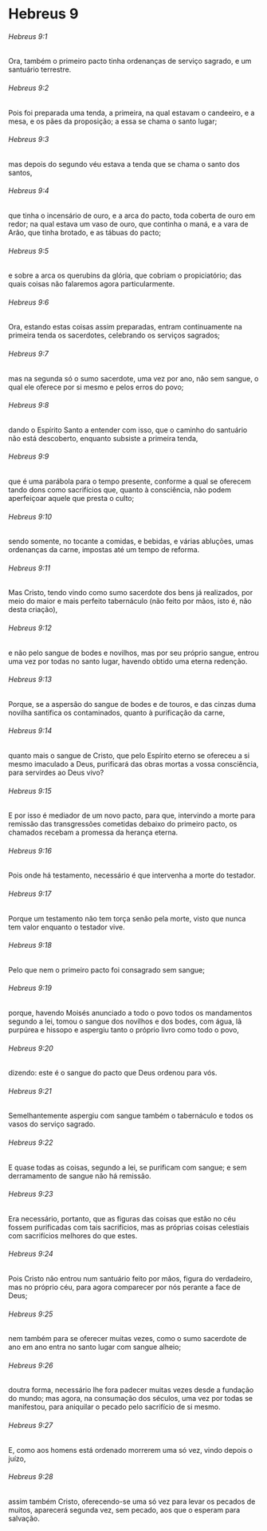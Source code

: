 # Hebreus 9

###### Hebreus 9:1

Ora, também o primeiro pacto tinha ordenanças de serviço sagrado, e um santuário terrestre.

###### Hebreus 9:2

Pois foi preparada uma tenda, a primeira, na qual estavam o candeeiro, e a mesa, e os pães da proposição; a essa se chama o santo lugar;

###### Hebreus 9:3

mas depois do segundo véu estava a tenda que se chama o santo dos santos,

###### Hebreus 9:4

que tinha o incensário de ouro, e a arca do pacto, toda coberta de ouro em redor; na qual estava um vaso de ouro, que continha o maná, e a vara de Arão, que tinha brotado, e as tábuas do pacto;

###### Hebreus 9:5

e sobre a arca os querubins da glória, que cobriam o propiciatório; das quais coisas não falaremos agora particularmente.

###### Hebreus 9:6

Ora, estando estas coisas assim preparadas, entram continuamente na primeira tenda os sacerdotes, celebrando os serviços sagrados;

###### Hebreus 9:7

mas na segunda só o sumo sacerdote, uma vez por ano, não sem sangue, o qual ele oferece por si mesmo e pelos erros do povo;

###### Hebreus 9:8

dando o Espírito Santo a entender com isso, que o caminho do santuário não está descoberto, enquanto subsiste a primeira tenda,

###### Hebreus 9:9

que é uma parábola para o tempo presente, conforme a qual se oferecem tando dons como sacrifícios que, quanto à consciência, não podem aperfeiçoar aquele que presta o culto;

###### Hebreus 9:10

sendo somente, no tocante a comidas, e bebidas, e várias abluções, umas ordenanças da carne, impostas até um tempo de reforma.

###### Hebreus 9:11

Mas Cristo, tendo vindo como sumo sacerdote dos bens já realizados, por meio do maior e mais perfeito tabernáculo (não feito por mãos, isto é, não desta criação),

###### Hebreus 9:12

e não pelo sangue de bodes e novilhos, mas por seu próprio sangue, entrou uma vez por todas no santo lugar, havendo obtido uma eterna redenção.

###### Hebreus 9:13

Porque, se a aspersão do sangue de bodes e de touros, e das cinzas duma novilha santifica os contaminados, quanto à purificação da carne,

###### Hebreus 9:14

quanto mais o sangue de Cristo, que pelo Espírito eterno se ofereceu a si mesmo imaculado a Deus, purificará das obras mortas a vossa consciência, para servirdes ao Deus vivo?

###### Hebreus 9:15

E por isso é mediador de um novo pacto, para que, intervindo a morte para remissão das transgressões cometidas debaixo do primeiro pacto, os chamados recebam a promessa da herança eterna.

###### Hebreus 9:16

Pois onde há testamento, necessário é que intervenha a morte do testador.

###### Hebreus 9:17

Porque um testamento não tem torça senão pela morte, visto que nunca tem valor enquanto o testador vive.

###### Hebreus 9:18

Pelo que nem o primeiro pacto foi consagrado sem sangue;

###### Hebreus 9:19

porque, havendo Moisés anunciado a todo o povo todos os mandamentos segundo a lei, tomou o sangue dos novilhos e dos bodes, com água, lã purpúrea e hissopo e aspergiu tanto o próprio livro como todo o povo,

###### Hebreus 9:20

dizendo: este é o sangue do pacto que Deus ordenou para vós.

###### Hebreus 9:21

Semelhantemente aspergiu com sangue também o tabernáculo e todos os vasos do serviço sagrado.

###### Hebreus 9:22

E quase todas as coisas, segundo a lei, se purificam com sangue; e sem derramamento de sangue não há remissão.

###### Hebreus 9:23

Era necessário, portanto, que as figuras das coisas que estão no céu fossem purificadas com tais sacrifícios, mas as próprias coisas celestiais com sacrifícios melhores do que estes.

###### Hebreus 9:24

Pois Cristo não entrou num santuário feito por mãos, figura do verdadeiro, mas no próprio céu, para agora comparecer por nós perante a face de Deus;

###### Hebreus 9:25

nem também para se oferecer muitas vezes, como o sumo sacerdote de ano em ano entra no santo lugar com sangue alheio;

###### Hebreus 9:26

doutra forma, necessário lhe fora padecer muitas vezes desde a fundação do mundo; mas agora, na consumação dos séculos, uma vez por todas se manifestou, para aniquilar o pecado pelo sacrifício de si mesmo.

###### Hebreus 9:27

E, como aos homens está ordenado morrerem uma só vez, vindo depois o juízo,

###### Hebreus 9:28

assim também Cristo, oferecendo-se uma só vez para levar os pecados de muitos, aparecerá segunda vez, sem pecado, aos que o esperam para salvação.

